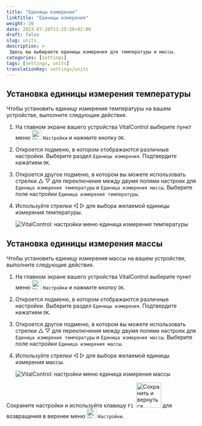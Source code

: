 ```yaml
---
title: "Единицы измерения"
linkTitle: "Единицы измерения"
weight: 20
date: 2023-07-28T13:25:28+02:00
draft: false
slug: units
description: >
 Здесь вы выбираете единицы измерения для температуры и массы.
categories: [settings]
tags: [settings, units]
translationKey: settings/units
---
```

## Установка единицы измерения температуры

Чтобы установить единицу измерения температуры на вашем устройстве, выполните следующие действия.

1. На главном экране вашего устройства VitalControl выберите пункт меню <img src="/icons/gear.svg" width="25" align="bottom" alt="Настройки" /> `Настройки` и нажмите кнопку `OK`.

2. Откроется подменю, в котором отображаются различные настройки. Выберите раздел `Единицы измерения`. Подтвердите нажатием `OK`.

3. Откроется другое подменю, в котором вы можете использовать стрелки △ ▽ для переключения между двумя полями настроек для `Единица измерения температуры` и `Единица измерения массы`. Выберите поле настройки `Единица измерения температуры`.

4. Используйте стрелки ◁ ▷ для выбора желаемой единицы измерения температуры.

    ![VitalControl: настройки меню единица измерения температуры](../images/temperature.png "Единица измерения температуры")

## Установка единицы измерения массы

Чтобы установить единицу измерения массы на вашем устройстве, выполните следующие действия.

1. На главном экране вашего устройства VitalControl выберите пункт меню <img src="/icons/gear.svg" width="25" align="bottom" alt="Настройки" /> `Настройки` и нажмите кнопку `OK`.

2. Откроется подменю, в котором отображаются различные настройки. Выберите раздел `Единицы измерения`. Подтвердите нажатием `OK`.

3. Откроется другое подменю, в котором вы можете использовать стрелки △ ▽ для переключения между двумя полями настроек для `Единица измерения температуры` и `Единица измерения массы`. Выберите поле настройки `Единица измерения массы`.

4. Используйте стрелки ◁ ▷ для выбора желаемой единицы измерения массы.

    ![VitalControl: настройки меню единица измерения массы](../images/mass.png "Единица измерения массы")

Сохраните настройки и используйте клавишу `F1` &nbsp;<img src="/icons/footer/save_exit.svg" width="65" align="bottom" alt="Сохранить и вернуться" /> для возвращения в верхнее меню <img src="/icons/gear.svg" width="25" align="bottom" alt="Настройки" /> `Настройки`.
